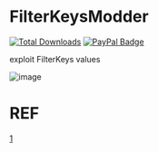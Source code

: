 # FilterKeysModder
[![Total Downloads](https://img.shields.io/github/downloads/LuSlower/FilterKeyssModder/total.svg)](https://github.com/LuSlower/FilterKeyssModder/releases) [![PayPal Badge](https://img.shields.io/badge/PayPal-003087?logo=paypal&logoColor=fff&style=flat)](https://paypal.me/eldontweaks) 

exploit FilterKeys values

![image](https://github.com/user-attachments/assets/7cd2e3e3-9b74-4ecc-8fcb-deb94e4f6184)

# REF
[1](https://geekhack.org/index.php?topic=41881.0)

